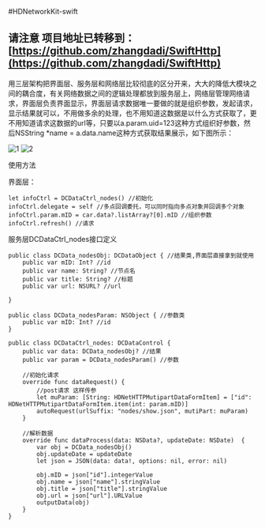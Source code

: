 #HDNetworkKit-swift

## 请注意 项目地址已转移到：[https://github.com/zhangdadi/SwiftHttp](https://github.com/zhangdadi/SwiftHttp)


用三层架构把界面层、服务层和网络层比较彻底的区分开来，大大的降低大模块之间的耦合度，有关网络数据之间的逻辑处理都放到服务层上，网络层管理网络请求，界面层负责界面显示，界面层请求数据唯一要做的就是组织参数，发起请求，显示结果就可以，不用做多余的处理，也不用知道这数据是以什么方式获取了，更不用知道请求这数据的url等，只要以a.param.uid=123这种方式组织好参数，然后NSString *name = a.data.name这种方式获取结果展示，如下图所示：

![1](http://zhangdadi.github.io/image/HDNetworkKit/1.jpg)
![2](http://zhangdadi.github.io/image/HDNetworkKit/2.png)


使用方法


界面层：

```
let infoCtrl = DCDataCtrl_nodes() //初始化
infoCtrl.delegate = self //多点回调委托，可以同时指向多点对象并回调多个对象
infoCtrl.param.mID = car.data?.listArray?[0].mID //组织参数
infoCtrl.refresh() //请求

```
服务层DCDataCtrl_nodes接口定义

```
public class DCData_nodesObj: DCDataObject { //结果类,界面层直接拿到就使用
    public var mID: Int? //id
    public var name: String? //节点名
    public var title: String? //标题
    public var url: NSURL? //url
    
}

public class DCData_nodesParam: NSObject { //参数类
    public var mID: Int? //id
}

public class DCDataCtrl_nodes: DCDataControl {
    public var data: DCData_nodesObj? //结果
    public var param = DCData_nodesParam() //参数
    
    //初始化请求
    override func dataRequest() {
        //post请求 这样传参
        let muParam: [String: HDNetHTTPMutipartDataFormItem] = ["id": HDNetHTTPMutipartDataFormItem.item(int: param.mID)]
        autoRequest(urlSuffix: "nodes/show.json", mutiPart: muParam)
    }
    
    //解析数据
    override func dataProcess(data: NSData?, updateDate: NSDate)  {
        var obj = DCData_nodesObj()
        obj.updateDate = updateDate
        let json = JSON(data: data!, options: nil, error: nil)
        
        obj.mID = json["id"].integerValue
        obj.name = json["name"].stringValue
        obj.title = json["title"].stringValue
        obj.url = json["url"].URLValue
        outputData(obj)
    }
}

```
